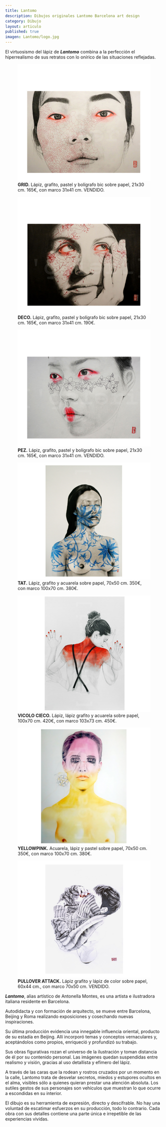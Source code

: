```yaml
---
title: Lantomo
description: Dibujos originales Lantomo Barcelona art design
category: Dibujo
layout: articulo
published: true
imagen: Lantomo/logo.jpg
---
```

El virtuosismo del lápiz de <b>*Lantomo*</b> combina a la perfección el hiperrealismo de sus retratos con lo onírico de las situaciones reflejadas.

<div class="figure-group">
<figure>
	<a href="/images/Lantomo/GRID.jpg"><img src="/images/Lantomo/GRID.jpg" alt="Dibujo original Lantomo GRID diseño Barcelona"></a>
	<figcaption><b>GRID.</b>
   Lápiz, grafito, pastel y bolígrafo bic sobre papel, 21x30 cm. 165€, con marco 31x41 cm. VENDIDO.</figcaption>
</figure>

<figure>
	<a href="/images/Lantomo/DECO.jpg"><img src="/images/Lantomo/DECO.jpg" alt="Dibujo original Lantomo DECO diseño Barcelona"></a>
	<figcaption><b>DECO.</b> 
   Lápiz, grafito, pastel y bolígrafo bic sobre papel, 21x30 cm. 165€, con marco 31x41 cm. 190€.</figcaption>
</figure>

<figure>
	<a href="/images/Lantomo/PEZ.jpg"><img src="/images/Lantomo/PEZ.jpg" alt="Dibujo original Lantomo PEZ diseño Barcelona"></a>
	<figcaption><b>PEZ.</b> 
   Lápiz, grafito, pastel y bolígrafo bic sobre papel, 21x30 cm. 165€, con marco 31x41 cm. VENDIDO.</figcaption>
</figure>

<figure>
	<a href="/images/Lantomo/TAT.jpg"><img src="/images/Lantomo/TAT.jpg" alt="Dibujo original Lantomo TAT diseño Barcelona"></a>
	<figcaption><b>TAT.</b> 
   Lápiz, grafito y acuarela sobre papel, 70x50 cm. 350€, con marco 100x70 cm. 380€.</figcaption>
</figure>

<figure>
	<a href="/images/Lantomo/VICOLO.jpg"><img src="/images/Lantomo/VICOLO.jpg" alt="Dibujo original Lantomo Vicolo Cieco diseño Barcelona"></a>
	<figcaption><b>VICOLO CIECO.</b>
    Lápiz, lápiz grafito y acuarela  sobre papel, 100x70 cm. 420€, con marco 103x73 cm. 450€.</figcaption>
</figure>

<figure>
	<a href="/images/Lantomo/YELLOWPINK.jpg"><img src="/images/Lantomo/YELLOWPINK.jpg" alt="Dibujo original Lantomo Yellow Pink diseño Barcelona"></a>
	<figcaption><b>YELLOWPINK.</b> 
    Acuarela, lápiz y pastel sobre papel, 70x50 cm. 350€, con marco 100x70 cm. 380€.</figcaption>
</figure>

<figure>
	<a href="/images/Lantomo/pullover-attak.jpg"><img src="/images/Lantomo/pullover-attak.jpg" alt="Dibujo original Lantomo Pullover attack diseño Barcelona"></a>
	<figcaption><b>PULLOVER ATTACK.</b>
    Lápiz grafito y lápiz de color sobre papel, 60x44 cm., con marco 70x50 cm. VENDIDO.</figcaption>
</figure>
</div>

<b>*Lantomo*</b>, alias artístico de Antonella Montes, es una artista e ilustradora italiana residente en Barcelona.

Autodidacta y con formación de arquitecto, se mueve entre Barcelona, Beijing y Roma realizando exposiciones y 
cosechando nuevas inspiraciones.

Su última producción evidencia una innegable influencia oriental, producto de su estadía en Beijing. Allí incorporó 
temas y conceptos vernaculares y, aceptándolos como propios, enriqueció y profundizó su trabajo.

Sus obras figurativas rozan el universo de la ilustración y toman distancia de él por su contenido personal. Las 
imágenes quedan suspendidas entre realismo y visión, gracias al uso detallista y efímero del lápiz.

A través de las caras que la rodean y rostros cruzados por un momento en la calle, Lantomo trata de desvelar secretos, 
miedos y estupores ocultos en el alma, visibles sólo a quienes quieran prestar una atención absoluta. Los sutiles 
gestos de sus personajes son vehículos que muestran lo que ocurre a escondidas en su interior. 

El dibujo es su herramienta de expresión, directo y descifrable. No hay una voluntad de escatimar esfuerzos en su 
producción, todo lo contrario. Cada obra con sus detalles contiene una parte única e irrepetible de las experiencias 
vividas.
